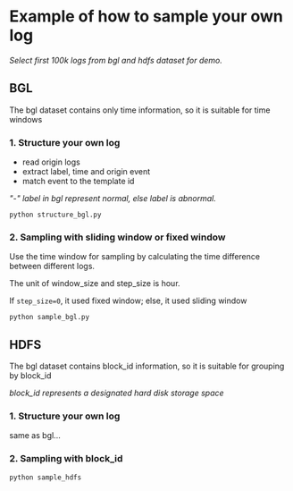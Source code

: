 # Example of how to sample your own log

*Select first 100k logs from bgl and hdfs dataset for demo.*

## BGL

The bgl dataset contains only time information, so it is suitable for time windows

### 1. Structure your own log

- read origin logs
- extract label, time and origin event
- match event to the template id
  
*"-" label in bgl represent normal, else label is abnormal.*

`python structure_bgl.py`

### 2. Sampling with sliding window or fixed window

Use the time window for sampling by calculating the time difference between different logs.

The unit of window_size and step_size is hour.

If `step_size=0`, it used fixed window; else, it used sliding window

`python sample_bgl.py`

## HDFS

The bgl dataset contains block_id information, so it is suitable for grouping by block_id

*block_id represents a designated hard disk storage space*

### 1. Structure your own log

same as bgl...

### 2. Sampling with block_id

`python sample_hdfs`